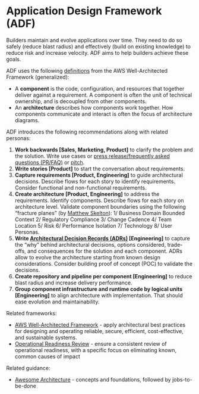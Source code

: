 # Application Design Framework (ADF)
Builders maintain and evolve applications over time. They need to do so safely (reduce blast radius) and effectively (build on existing knowledge) to reduce risk and increase velocity. ADF aims to help builders achieve these goals.

ADF uses the following [definitions](https://docs.aws.amazon.com/wellarchitected/latest/framework/definitions.html) from the AWS Well-Architected Framework (generalized):
* A **component** is the code, configuration, and resources that together deliver against a requirement. A component is often the unit of technical ownership, and is decoupled from other components.
* An **architecture** describes how components work together. How components communicate and interact is often the focus of architecture diagrams.

ADF introduces the following recommendations along with related personas:
1. **Work backwards [Sales, Marketing, Product]** to clarify the problem and the solution. Write use cases or [press release/frequently asked questions (PR/FAQ)](https://productstrategy.co/working-backwards-the-amazon-prfaq-for-product-innovation/) or [pitch](https://basecamp.com/shapeup/1.5-chapter-06).
2. **Write stories [Product]** to start the conversation about requirements.
3. **Capture requirements [Product, Engineering]** to guide architectural decisions. Describe flows for each story to identify requirements. Consider functional and non-functional requirements.
4. **Create architecture [Product, Engineering]** to address the requirements. Identify components. Describe flows for each story on architecture level. Validate component boundaries using the following “fracture planes” (by [Matthew Skelton](https://blog.matthewskelton.net/about/)): 1/ Business Domain Bounded Context 2/ Regulatory Compliance 3/ Change Cadence 4/ Team Location 5/ Risk 6/ Performance Isolation 7/ Technology 8/ User Personas.
5. **Write [Architectural Decision Records (ADRs)](https://docs.aws.amazon.com/prescriptive-guidance/latest/architectural-decision-records/appendix.html) [Engineering]** to capture the “why” behind architectural decisions, options considered, trade-offs, and consequences for the solution and each component. ADRs allow to evolve the architecture starting from known design considerations. Consider building proof of concept (POC) to validate the decisions.
6. **Create repository and pipeline per component [Engineering]** to reduce blast radius and increase delivery performance.
7. **Group component infrastructure and runtime code by logical units [Engineering]** to align architecture with implementation. That should ease evolution and maintainability.

Related frameworks:
* [AWS Well-Architected Framework](https://aws.amazon.com/architecture/well-architected/) - apply architectural best practices for designing and operating reliable, secure, efficient, cost-effective, and sustainable systems.
* [Operational Readiness Review](https://docs.aws.amazon.com/wellarchitected/latest/operational-readiness-reviews/wa-operational-readiness-reviews.html) - ensure a consistent review of operational readiness, with a specific focus on eliminating known, common causes of impact

Related guidance:
* [Awesome Architecture](https://github.com/alexpulver/awesome-architecture) - concepts and foundations, followed by jobs-to-be-done
